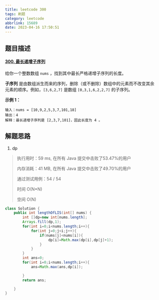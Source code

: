 ```yaml
---
title: leetcode 300
tags: 刷题
category: leetcode
abbrlink: 15689
date: 2023-04-16 17:50:51
---
```


## 题目描述

#### [300. 最长递增子序列](https://leetcode.cn/problems/longest-increasing-subsequence/)



给你一个整数数组 `nums` ，找到其中最长严格递增子序列的长度。

**子序列** 是由数组派生而来的序列，删除（或不删除）数组中的元素而不改变其余元素的顺序。例如，`[3,6,2,7]` 是数组 `[0,3,1,6,2,2,7]` 的子序列。

**示例 1：**

```
输入：nums = [10,9,2,5,3,7,101,18]
输出：4
解释：最长递增子序列是 [2,3,7,101]，因此长度为 4 。
```



## 解题思路

1. dp

> 执行用时：59 ms, 在所有 Java 提交中击败了53.47%的用户
>
> 内存消耗：41 MB, 在所有 Java 提交中击败了49.70%的用户
>
> 通过测试用例：54 / 54
>
> 时间 O(N*N)
>
> 空间 O(N)



```java
class Solution {
    public int lengthOfLIS(int[] nums) {
        int []dp=new int[nums.length];
        Arrays.fill(dp,1);
        for(int i=0;i<nums.length;i++){
            for(int j=0;j<i;j++){
                if(nums[j]<nums[i]){
                    dp[i]=Math.max(dp[i],dp[j]+1);
                }
            }
        }
        int ans=0;
        for(int i=0;i<nums.length;i++){
            ans=Math.max(ans,dp[i]);

        }
        return ans;

    }
}
```

